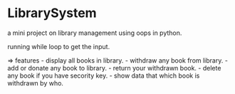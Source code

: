 # LibrarySystem
a mini project on library management using oops in python.

running while loop to get the input.

=> features - display all books in library. - withdraw any book from library. - add or donate any book to library. - return your withdrawn book. - delete any book if you have secority key. - show data that which book is withdrawn by who.
